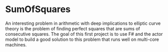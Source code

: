 # SumOfSquares
An  interesting  problem  in  arithmetic  with  deep  implications  to elliptic curve theory is  the  problem  of  finding perfect  squares  that  are  sums of  consecutive squares. The goal of this first project is to use F# and the actor model to build a good solution to this problem that runs well on multi-core machines.
